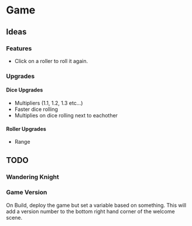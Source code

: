 # Game

## Ideas

### Features

- Click on a roller to roll it again.

### Upgrades

#### Dice Upgrades

- Multipliers (1.1, 1.2, 1.3 etc...)
- Faster dice rolling
- Multiplies on dice rolling next to eachother

#### Roller Upgrades

- Range

## TODO

### Wandering Knight

### Game Version

On Build, deploy the game but set a variable based on something. This will add a version number to the bottom right hand corner of the welcome scene.
